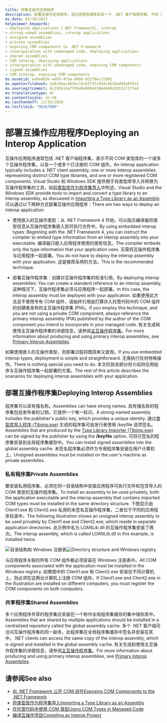 ```yaml
---
title: 部署互操作应用程序
description: 部署互操作应用程序，该应用程序通常具有一个 .NET 客户端程序集、不同 COM 类型库的互操作程序集和已注册的 COM 组件。
ms.date: 03/30/2017
helpviewer_keywords:
- deploying applications [.NET Framework], interop
- strong-named assemblies, interop applications
- unsigned assemblies
- private assemblies
- exposing COM components to .NET Framework
- interoperation with unmanaged code, deploying applications
- shared assemblies
- COM interop, deploying applications
- interoperation with unmanaged code, exposing COM components
- signed assemblies
- COM interop, exposing COM components
ms.assetid: ea8a403e-ae03-4faa-9d9b-02179ec72992
ms.openlocfilehash: 2a8c94ac482bc16cb373fc694c4610ad42e8f631
ms.sourcegitcommit: bc293b14af795e0e999e3304dd40c0222cf2ffe4
ms.translationtype: HT
ms.contentlocale: zh-CN
ms.lasthandoff: 11/26/2020
ms.locfileid: "96267086"
---
```

# <a name="deploying-an-interop-application"></a><span data-ttu-id="bea19-103">部署互操作应用程序</span><span class="sxs-lookup"><span data-stu-id="bea19-103">Deploying an Interop Application</span></span>

<span data-ttu-id="bea19-104">互操作应用程序通常包括 .NET 客户端程序集，表示不同 COM 类型库的一个或多个互操作程序集，以及一个或多个已注册的 COM 组件。</span><span class="sxs-lookup"><span data-stu-id="bea19-104">An interop application typically includes a .NET client assembly, one or more interop assemblies representing distinct COM type libraries, and one or more registered COM components.</span></span> <span data-ttu-id="bea19-105">Visual Studio 和 Windows SDK 提供用于将类型库导入并转换为互操作程序集的工具，如[将类型库作为程序集导入](importing-a-type-library-as-an-assembly.md)中所述。</span><span class="sxs-lookup"><span data-stu-id="bea19-105">Visual Studio and the Windows SDK provide tools to import and convert a type library to an interop assembly, as discussed in [Importing a Type Library as an Assembly](importing-a-type-library-as-an-assembly.md).</span></span> <span data-ttu-id="bea19-106">可以通过以下两种方式部署互操作应用程序：</span><span class="sxs-lookup"><span data-stu-id="bea19-106">There are two ways to deploy an interop application:</span></span>  
  
- <span data-ttu-id="bea19-107">使用嵌入的互操作类型：从 .NET Framework 4 开始，可以指示编译器将类型信息从互操作程序集嵌入到可执行文件中。</span><span class="sxs-lookup"><span data-stu-id="bea19-107">By using embedded interop types: Beginning with the .NET Framework 4, you can instruct the compiler to embed type information from an interop assembly into your executable.</span></span> <span data-ttu-id="bea19-108">编译器只嵌入应用程序使用的类型信息。</span><span class="sxs-lookup"><span data-stu-id="bea19-108">The compiler embeds only the type information that your application uses.</span></span> <span data-ttu-id="bea19-109">无需将互操作程序集与应用程序一起部署。</span><span class="sxs-lookup"><span data-stu-id="bea19-109">You do not have to deploy the interop assembly with your application.</span></span> <span data-ttu-id="bea19-110">这是推荐采用的方法。</span><span class="sxs-lookup"><span data-stu-id="bea19-110">This is the recommended technique.</span></span>  
  
- <span data-ttu-id="bea19-111">部署互操作程序集：创建对互操作程序集的标准引用。</span><span class="sxs-lookup"><span data-stu-id="bea19-111">By deploying interop assemblies: You can create a standard reference to an interop assembly.</span></span> <span data-ttu-id="bea19-112">这种情况下，互操作程序集必须与应用程序一起部署。</span><span class="sxs-lookup"><span data-stu-id="bea19-112">In this case, the interop assembly must be deployed with your application.</span></span> <span data-ttu-id="bea19-113">如果使用此方法且不使用专有 COM 组件，请始终引用由打算并入托管代码中的 COM 组件的创建者发布的主互操作程序集 (PIA)。</span><span class="sxs-lookup"><span data-stu-id="bea19-113">If you employ this technique, and you are not using a private COM component, always reference the primary interop assembly (PIA) published by the author of the COM component you intend to incorporate in your managed code.</span></span> <span data-ttu-id="bea19-114">有关生成和使用主互操作程序集的详细信息，请参阅[主互操作程序集](/previous-versions/dotnet/netframework-4.0/aax7sdch(v=vs.100))。</span><span class="sxs-lookup"><span data-stu-id="bea19-114">For more information about producing and using primary interop assemblies, see [Primary Interop Assemblies](/previous-versions/dotnet/netframework-4.0/aax7sdch(v=vs.100)).</span></span>  
  
 <span data-ttu-id="bea19-115">如果使用嵌入的互操作类型，则部署过程将既简单又直观。</span><span class="sxs-lookup"><span data-stu-id="bea19-115">If you use embedded interop types, deployment is simple and straightforward.</span></span> <span data-ttu-id="bea19-116">无需执行任何特殊操作。</span><span class="sxs-lookup"><span data-stu-id="bea19-116">There is nothing special you need to do.</span></span> <span data-ttu-id="bea19-117">本文的其余部分将介绍将应用程序与互操作程序集一起部署的方案。</span><span class="sxs-lookup"><span data-stu-id="bea19-117">The rest of this article describes the scenarios for deploying interop assemblies with your application.</span></span>  
  
## <a name="deploying-interop-assemblies"></a><span data-ttu-id="bea19-118">部署互操作程序集</span><span class="sxs-lookup"><span data-stu-id="bea19-118">Deploying Interop Assemblies</span></span>  

 <span data-ttu-id="bea19-119">程序集可以具有强名称。</span><span class="sxs-lookup"><span data-stu-id="bea19-119">Assemblies can have strong names.</span></span> <span data-ttu-id="bea19-120">具有强名称的程序集包括发布者的公钥，它提供一个唯一标识。</span><span class="sxs-lookup"><span data-stu-id="bea19-120">A strong-named assembly includes the publisher's public key, which provides a unique identity.</span></span> <span data-ttu-id="bea19-121">通过[类型库导入程序 (Tlbimp.exe)](../tools/tlbimp-exe-type-library-importer.md) 生成的程序集可由发行者使用 /keyfile 选项签名。</span><span class="sxs-lookup"><span data-stu-id="bea19-121">Assemblies that are produced by the [Type Library Importer (Tlbimp.exe)](../tools/tlbimp-exe-type-library-importer.md) can be signed by the publisher by using the **/keyfile** option.</span></span> <span data-ttu-id="bea19-122">可将已签名的程序集安装到全局程序集缓存中。</span><span class="sxs-lookup"><span data-stu-id="bea19-122">You can install signed assemblies into the global assembly cache.</span></span> <span data-ttu-id="bea19-123">未签名程序集必须作为专用程序集安装在用户计算机上。</span><span class="sxs-lookup"><span data-stu-id="bea19-123">Unsigned assemblies must be installed on the user's machine as private assemblies.</span></span>  
  
### <a name="private-assemblies"></a><span data-ttu-id="bea19-124">私有程序集</span><span class="sxs-lookup"><span data-stu-id="bea19-124">Private Assemblies</span></span>  

 <span data-ttu-id="bea19-125">要安装私用程序集，必须在同一目录结构中安装应用程序可执行文件和包含导入的 COM 类型的互操作程序集。</span><span class="sxs-lookup"><span data-stu-id="bea19-125">To install an assembly to be used privately, both the application executable and the interop assembly that contains imported COM types must be installed in the same directory structure.</span></span> <span data-ttu-id="bea19-126">下图显示由 Client1.exe 和 Client2.exe 私用的未签名互操作程序集，二者位于不同的应用程序目录中。</span><span class="sxs-lookup"><span data-stu-id="bea19-126">The following illustration shows an unsigned interop assembly to be used privately by Client1.exe and Client2.exe, which reside in separate application directories.</span></span> <span data-ttu-id="bea19-127">此示例中名为 LOANLib.dll 的互操作程序集安装了两次。</span><span class="sxs-lookup"><span data-stu-id="bea19-127">The interop assembly, which is called LOANLib.dll in this example, is installed twice.</span></span>  
  
 <span data-ttu-id="bea19-128">![目录结构和 Windows 注册表](./media/deploying-an-interop-application/com-private-deployment.gif "私有部署的目录结构和注册表项")</span><span class="sxs-lookup"><span data-stu-id="bea19-128">![Directory structure and Windows registry](./media/deploying-an-interop-application/com-private-deployment.gif "Directory structure and registry entries for a private deployment")</span></span>  
  
 <span data-ttu-id="bea19-129">与应用程序关联的所有 COM 组件都必须安装在 Windows 注册表中。</span><span class="sxs-lookup"><span data-stu-id="bea19-129">All COM components associated with the application must be installed in the Windows registry.</span></span> <span data-ttu-id="bea19-130">如果图中的 Client1.exe 和 Client2.exe 安装在不同计算机上，则必须在这两台计算机上注册 COM 组件。</span><span class="sxs-lookup"><span data-stu-id="bea19-130">If Client1.exe and Client2.exe in the illustration are installed on different computers, you must register the COM components on both computers.</span></span>  
  
### <a name="shared-assemblies"></a><span data-ttu-id="bea19-131">共享程序集</span><span class="sxs-lookup"><span data-stu-id="bea19-131">Shared Assemblies</span></span>  

 <span data-ttu-id="bea19-132">多个应用程序共享的程序集应安装在一个称作全局程序集缓存的集中储存库中。</span><span class="sxs-lookup"><span data-stu-id="bea19-132">Assemblies that are shared by multiple applications should be installed in a centralized repository called the global assembly cache.</span></span> <span data-ttu-id="bea19-133">多个 .NET 客户端可访问互操作程序集的同一副本，此程序集在全局程序集缓存中签名并安装在其中。</span><span class="sxs-lookup"><span data-stu-id="bea19-133">.NET clients can access the same copy of the interop assembly, which is signed and installed in the global assembly cache.</span></span> <span data-ttu-id="bea19-134">有关生成和使用主互操作程序集的详细信息，请参阅[主互操作程序集](/previous-versions/dotnet/netframework-4.0/aax7sdch(v=vs.100))。</span><span class="sxs-lookup"><span data-stu-id="bea19-134">For more information about producing and using primary interop assemblies, see [Primary Interop Assemblies](/previous-versions/dotnet/netframework-4.0/aax7sdch(v=vs.100)).</span></span>  
  
## <a name="see-also"></a><span data-ttu-id="bea19-135">请参阅</span><span class="sxs-lookup"><span data-stu-id="bea19-135">See also</span></span>

- [<span data-ttu-id="bea19-136">向 .NET Framework 公开 COM 组件</span><span class="sxs-lookup"><span data-stu-id="bea19-136">Exposing COM Components to the .NET Framework</span></span>](exposing-com-components.md)
- [<span data-ttu-id="bea19-137">将类型库作为程序集导入</span><span class="sxs-lookup"><span data-stu-id="bea19-137">Importing a Type Library as an Assembly</span></span>](importing-a-type-library-as-an-assembly.md)
- <span data-ttu-id="bea19-138">[在托管代码中使用 COM 类型](/previous-versions/dotnet/netframework-4.0/3y76b69k(v=vs.100))</span><span class="sxs-lookup"><span data-stu-id="bea19-138">[Using COM Types in Managed Code](/previous-versions/dotnet/netframework-4.0/3y76b69k(v=vs.100))</span></span>
- [<span data-ttu-id="bea19-139">编译互操作项目</span><span class="sxs-lookup"><span data-stu-id="bea19-139">Compiling an Interop Project</span></span>](compiling-an-interop-project.md)
